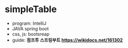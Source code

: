 # simpleTable

- program: IntelliJ
- JAVA spring boot
- css, js: bootsreap
- guide: **점프투 스프링부트 https://wikidocs.net/161302**
